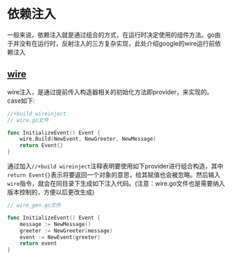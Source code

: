 # 依赖注入

一般来说，依赖注入就是通过组合的方式，在运行时决定使用的组件方法。go由于并没有在运行时，反射注入的三方复杂实现，此处介绍google的wire运行前依赖注入

## [wire](https://github.com/google/wire/blob/main/_tutorial/README.md)

wire注入，是通过提前传入构造器相关的初始化方法即provider，来实现的。case如下:

```go
//+build wireinject
// wire.go文件

func InitializeEvent() Event {
    wire.Build(NewEvent, NewGreeter, NewMessage)
    return Event{}
}
```

通过加入`//+build wireinject`注释表明要使用如下provider进行组合构造，其中`return Event{}`表示将要返回一个对象的意思，给其赋值也会被忽略。然后输入`wire`指令，就会在同目录下生成如下注入代码。(注意：wire.go文件也是需要纳入版本控制的，方便以后更改生成)

```go
// wire_gen.go文件

func InitializeEvent() Event {
    message := NewMessage()
    greeter := NewGreeter(message)
    event := NewEvent(greeter)
    return event
}
```